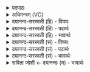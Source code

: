 <details><summary>पदपाठः</summary>

ए॒षः। वः॒। स्तोमः॑। म॒रु॒तः॒। इ॒यम्। गीः। मा॒न्दा॒र्यस्य॑। मा॒न्यस्य॑। का॒रोः। आ। इ॒षा। या॒सी॒ष्ट॒। त॒न्वे᳖। व॒याम्। वि॒द्याम॑। इ॒षम्। वृ॒जन॑म्। जी॒रदा॑नु॒मिति॑ जी॒रऽदा॑नुम्। ४८।
</details>

<details><summary>अधिमन्त्रम् (VC)</summary>

- मरुतो देवताः
- अगस्त्य ऋषिः
- पङ्क्तिः
- पञ्चमः
</details>

<details><summary>दयानन्द-सरस्वती (हि) - विषयः</summary>

फिर मनुष्य लोग क्या करें, इस विषय को अगले मन्त्र में कहा है ॥
</details>

<details><summary>दयानन्द-सरस्वती (हि) - पदार्थः</summary>

पदार्थान्वयभाषाः -  हे (मरुतः) मरण धर्मवाले मनुष्यो ! (मान्दार्यस्य) प्रशस्तकर्मों के सेवक उदार चित्तवाले (मान्यस्य) सत्कार के योग्य (कारोः) पुरुषार्थी कारीगर का (एषः) यह (स्तोमः) प्रशंसा और (इयम्) यह (गीः) वाणी (वः) तुम्हारे लिये उपयोगी होवे, तुम लोग (इषा) इच्छा वा अन्न के निमित्त से (वयाम्) अवस्थावाले प्राणियों के (तन्वे) शरीरादि की रक्षा के लिये (आ, यासीष्ट) अच्छे प्रकार प्राप्त हुआ करो और हम लोग (जीरदानुम्) जीवन के हेतु (इषम्) विज्ञान वा अन्न तथा (वृजनम्) दुःखों के वर्जनवाले बल को (विद्याम) प्राप्त हों ॥४८ ॥
</details>

<details><summary>दयानन्द-सरस्वती (हि) - भावार्थः</summary>

भावार्थभाषाः -  मनुष्यों को चाहिये कि सदैव प्रशंसनीय कर्मों का सेवन और शिल्पविद्या के विद्वानों का सत्कार करके जीवन, बल और ऐश्वर्य को प्राप्त होवें ॥४८ ॥
</details>

<details><summary>दयानन्द-सरस्वती (सं) - विषयः</summary>

पुनर्मनुष्याः किं कुर्युरित्याह ॥
</details>

<details><summary>दयानन्द-सरस्वती (सं) - पदार्थः</summary>

पदार्थान्वयभाषाः -  हे मरुतो मनुष्याः ! मान्दार्यस्य मान्यस्य कारोरेष स्तोम इयं च गीर्वोऽस्तु, यूयमिषा वयां तन्वे आ यासीष्ट, जीरदानुमिषं वृजनं च विद्याम ॥४८ ॥
</details>

<details><summary>दयानन्द-सरस्वती (सं) - भावार्थः</summary>

भावार्थभाषाः -  मनुष्यैस्सदैव प्रशंसनीयानि कर्माणि सेवित्वा शिल्पविद्याविदः सत्कृत्य जीवनं बलमैश्वर्यं च प्राप्तव्यम् ॥४८ ॥
</details>

<details><summary>सविता जोशी ← दयानन्दः (म) - भावार्थः</summary>

भावार्थभाषाः -  माणसांनी सदैव प्रशंसनीय कर्म करावे व हस्त कौशल्य (शिल्पविद्या) जाणणाऱ्या विद्वानांचा सत्कार करून जीवन, बल व ऐश्वर्य प्राप्त करावे.
</details>